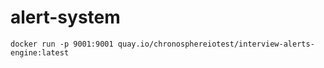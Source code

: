 # alert-system

```
docker run -p 9001:9001 quay.io/chronosphereiotest/interview-alerts-engine:latest
```